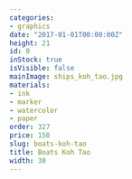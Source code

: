 ```yaml
---
categories:
- graphics
date: "2017-01-01T00:00:00Z"
height: 21
id: 0
inStock: true
isVisible: false
mainImage: ships_koh_tao.jpg
materials:
- ink
- marker
- watercolor
- paper
order: 327
price: 150
slug: boats-koh-tao
title: Boats Koh Tao
width: 30
---
```


